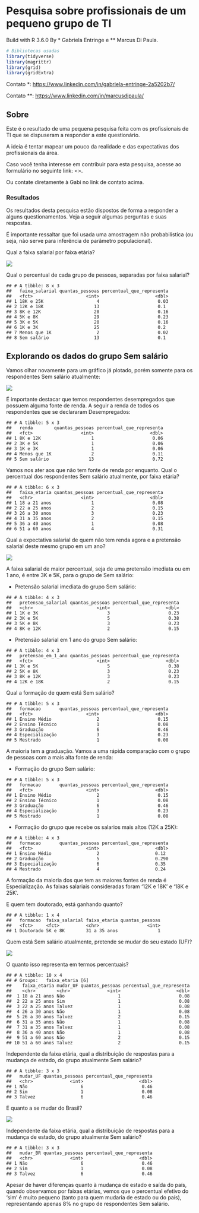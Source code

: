Pesquisa sobre profissionais de um pequeno grupo de TI
================

Build with R 3.6.0 By \* Gabriela Entringe e \*\* Marcus Di Paula.

``` r
# Bibliotecas usadas
library(tidyverse)
library(magrittr)
library(grid)
library(gridExtra)
```

Contato \*: <https://www.linkedin.com/in/gabriela-entringe-2a5202b7/>

Contato \*\*: <https://www.linkedin.com/in/marcusdipaula/>

## Sobre

Este é o resultado de uma pequena pesquisa feita com os profissionais de
TI que se dispuseram a responder a este questionário.

A ideia é tentar mapear um pouco da realidade e das expectativas dos
profissionais da área.

Caso você tenha interesse em contribuir para esta pesquisa, acesse ao
formulário no seguinte link: \<\>.

Ou contate diretamente à Gabi no link de contato acima.

### Resultados

Os resultados desta pesquisa estão dispostos de forma a responder a
alguns questionamentos. Veja a seguir algumas perguntas e suas
respostas.

É importante ressaltar que foi usada uma amostragem não probabilistica
(ou seja, não serve para inferência de parâmetro populacional).

Qual a faixa salarial por faixa etária?

![](README_files/figure-gfm/unnamed-chunk-3-1.png)<!-- -->

Qual o percentual de cada grupo de pessoas, separadas por faixa
salarial?

    ## # A tibble: 8 x 3
    ##   faixa_salarial quantas_pessoas percentual_que_representa
    ##   <fct>                    <int>                     <dbl>
    ## 1 18K e 25K                    4                      0.03
    ## 2 12K e 18K                   13                      0.1 
    ## 3 8K e 12K                    20                      0.16
    ## 4 5K e 8K                     29                      0.23
    ## 5 3K e 5K                     20                      0.16
    ## 6 1K e 3K                     25                      0.2 
    ## 7 Menos que 1K                 2                      0.02
    ## 8 Sem salário                 13                      0.1

## Explorando os dados do grupo Sem salário

Vamos olhar novamente para um gráfico já plotado, porém somente para os
respondentes Sem salário atualmente:

![](README_files/figure-gfm/unnamed-chunk-5-1.png)<!-- -->

É importante destacar que temos respondentes desempregados que possuem
alguma fonte de renda. A seguir a renda de todos os respondentes que se
declararam Desempregados:

    ## # A tibble: 5 x 3
    ##   renda        quantas_pessoas percentual_que_representa
    ##   <fct>                  <int>                     <dbl>
    ## 1 8K e 12K                   1                      0.06
    ## 2 3K e 5K                    1                      0.06
    ## 3 1K e 3K                    1                      0.06
    ## 4 Menos que 1K               2                      0.11
    ## 5 Sem salário               13                      0.72

Vamos nos ater aos que não tem fonte de renda por enquanto. Qual o
percentual dos respondentes Sem salário atualmente, por faixa etária?

    ## # A tibble: 6 x 3
    ##   faixa_etaria quantas_pessoas percentual_que_representa
    ##   <chr>                  <int>                     <dbl>
    ## 1 18 a 21 anos               1                      0.08
    ## 2 22 a 25 anos               2                      0.15
    ## 3 26 a 30 anos               3                      0.23
    ## 4 31 a 35 anos               2                      0.15
    ## 5 36 a 40 anos               1                      0.08
    ## 6 51 a 60 anos               4                      0.31

Qual a expectativa salarial de quem não tem renda agora e a pretensão
salarial deste mesmo grupo em um ano?

![](README_files/figure-gfm/unnamed-chunk-8-1.png)<!-- -->

A faixa salarial de maior percentual, seja de uma pretensão imediata ou
em 1 ano, é entre 3K e 5K, para o grupo de Sem salário:

  - Pretensão salarial imediata do grupo Sem salário:

<!-- end list -->

    ## # A tibble: 4 x 3
    ##   pretensao_salarial quantas_pessoas percentual_que_representa
    ##   <chr>                        <int>                     <dbl>
    ## 1 1K e 3K                          3                      0.23
    ## 2 3K e 5K                          5                      0.38
    ## 3 5K e 8K                          3                      0.23
    ## 4 8K e 12K                         2                      0.15

  - Pretensão salarial em 1 ano do grupo Sem salário:

<!-- end list -->

    ## # A tibble: 4 x 3
    ##   pretensao_em_1_ano quantas_pessoas percentual_que_representa
    ##   <fct>                        <int>                     <dbl>
    ## 1 3K e 5K                          5                      0.38
    ## 2 5K e 8K                          3                      0.23
    ## 3 8K e 12K                         3                      0.23
    ## 4 12K e 18K                        2                      0.15

Qual a formação de quem está Sem salário?

    ## # A tibble: 5 x 3
    ##   formacao       quantas_pessoas percentual_que_representa
    ##   <fct>                    <int>                     <dbl>
    ## 1 Ensino Médio                 2                      0.15
    ## 2 Ensino Técnico               1                      0.08
    ## 3 Graduação                    6                      0.46
    ## 4 Especialização               3                      0.23
    ## 5 Mestrado                     1                      0.08

A maioria tem a graduação. Vamos a uma rápida comparação com o grupo de
pessoas com a mais alta fonte de renda:

  - Formação do grupo Sem salário:

<!-- end list -->

    ## # A tibble: 5 x 3
    ##   formacao       quantas_pessoas percentual_que_representa
    ##   <fct>                    <int>                     <dbl>
    ## 1 Ensino Médio                 2                      0.15
    ## 2 Ensino Técnico               1                      0.08
    ## 3 Graduação                    6                      0.46
    ## 4 Especialização               3                      0.23
    ## 5 Mestrado                     1                      0.08

  - Formação do grupo que recebe os salarios mais altos (12K a 25K):

<!-- end list -->

    ## # A tibble: 4 x 3
    ##   formacao       quantas_pessoas percentual_que_representa
    ##   <fct>                    <int>                     <dbl>
    ## 1 Ensino Médio                 2                     0.12 
    ## 2 Graduação                    5                     0.290
    ## 3 Especialização               6                     0.35 
    ## 4 Mestrado                     4                     0.24

A formação da maioria dos que tem as maiores fontes de renda é
Especialização. As faixas salariais consideradas foram ‘12K e 18K’ e
‘18K e 25K’.

E quem tem doutorado, está ganhando quanto?

    ## # A tibble: 1 x 4
    ##   formacao  faixa_salarial faixa_etaria quantas_pessoas
    ##   <fct>     <fct>          <chr>                  <int>
    ## 1 Doutorado 5K e 8K        31 a 35 anos               1

Quem está Sem salário atualmente, pretende se mudar do seu estado (UF)?

![](README_files/figure-gfm/unnamed-chunk-15-1.png)<!-- -->

O quanto isso representa em termos percentuais?

    ## # A tibble: 10 x 4
    ## # Groups:   faixa_etaria [6]
    ##    faixa_etaria mudar_UF quantas_pessoas percentual_que_representa
    ##    <chr>        <chr>              <int>                     <dbl>
    ##  1 18 a 21 anos Não                    1                      0.08
    ##  2 22 a 25 anos Sim                    1                      0.08
    ##  3 22 a 25 anos Talvez                 1                      0.08
    ##  4 26 a 30 anos Não                    1                      0.08
    ##  5 26 a 30 anos Talvez                 2                      0.15
    ##  6 31 a 35 anos Não                    1                      0.08
    ##  7 31 a 35 anos Talvez                 1                      0.08
    ##  8 36 a 40 anos Não                    1                      0.08
    ##  9 51 a 60 anos Não                    2                      0.15
    ## 10 51 a 60 anos Talvez                 2                      0.15

Independente da faixa etária, qual a distribuição de respostas para a
mudança de estado, do grupo atualmente Sem salário?

    ## # A tibble: 3 x 3
    ##   mudar_UF quantas_pessoas percentual_que_representa
    ##   <chr>              <int>                     <dbl>
    ## 1 Não                    6                      0.46
    ## 2 Sim                    1                      0.08
    ## 3 Talvez                 6                      0.46

E quanto a se mudar do Brasil?

![](README_files/figure-gfm/unnamed-chunk-18-1.png)<!-- -->

Independente da faixa etária, qual a distribuição de respostas para a
mudança de estado, do grupo atualmente Sem salário?

    ## # A tibble: 3 x 3
    ##   mudar_BR quantas_pessoas percentual_que_representa
    ##   <chr>              <int>                     <dbl>
    ## 1 Não                    6                      0.46
    ## 2 Sim                    1                      0.08
    ## 3 Talvez                 6                      0.46

Apesar de haver diferenças quanto à mudança de estado e saída do país,
quando observamos por faixas etárias, vemos que o percentual efetivo do
‘sim’ é muito pequeno (tanto para quem mudaria de estado ou do país),
representando apenas 8% no grupo de respondentes Sem salário.
